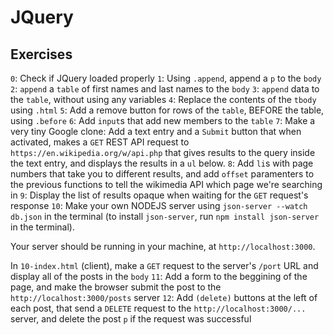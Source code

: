 # JQuery
## Exercises
``0``: Check if JQuery loaded properly
``1``: Using ``.append``, append a ``p`` to the ``body``
``2``: ``append`` a ``table`` of first names and last names to the ``body``
``3``: ``append`` data to the ``table``, without using any variables
``4``: Replace the contents of the ``tbody`` using ``.html``
``5``: Add a remove button for rows of the ``table``, BEFORE the table, using ``.before``
``6``: Add ``input``s that add new members to the ``table``
``7``: Make a very tiny Google clone: Add a text entry and a ``Submit`` button that when activated, makes a ``GET`` REST API request to ``https://en.wikipedia.org/w/api.php`` that gives results to the query inside the text entry, and displays the results in a ``ul`` below.
``8``: Add ``li``s with page numbers that take you to different results, and add ``offset`` paramenters to the previous functions to tell the wikimedia API which page we're searching in
``9``: Display the list of results opaque when waiting for the ``GET`` request's response
``10``:
Make your own NODEJS server using ``json-server --watch db.json`` in the terminal
(to install ``json-server``, run ``npm install json-server`` in the terminal).

Your server should be running in your machine, at ``http://localhost:3000``.

In ``10-index.html`` (client), make a ``GET`` request to the server's ``/port`` URL and display all of the posts in the ``body``
``11``: Add a form to the beggining of the page, and make the browser submit the post to the ``http://localhost:3000/posts`` server
``12``: Add ``(delete)`` buttons at the left of each post, that send a ``DELETE`` request to the ``http://localhost:3000/...`` server, and delete the post ``p`` if the request was successful
